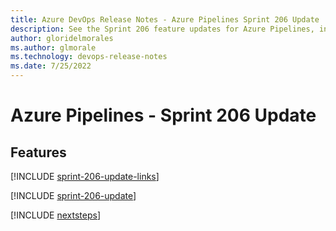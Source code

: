 ```yaml
---
title: Azure DevOps Release Notes - Azure Pipelines Sprint 206 Update
description: See the Sprint 206 feature updates for Azure Pipelines, including next steps.
author: gloridelmorales
ms.author: glmorale
ms.technology: devops-release-notes
ms.date: 7/25/2022
---
```


# Azure Pipelines - Sprint 206 Update

## Features

[!INCLUDE [sprint-206-update-links](../includes/pipelines/sprint-206-update-links.md)]

[!INCLUDE [sprint-206-update](../includes/pipelines/sprint-206-update.md)]

[!INCLUDE [nextsteps](../includes/nextsteps.md)]